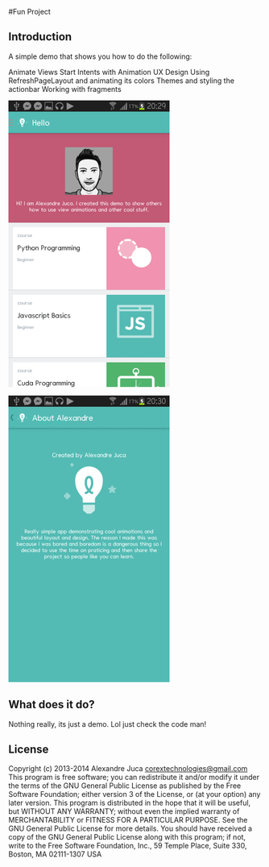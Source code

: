 #Fun Project 

## Introduction

A simple demo that shows you how to do the following:

Animate Views
Start Intents with Animation
UX Design
Using RefreshPageLayout and animating its colors
Themes and styling the actionbar
Working with fragments



![Preview](https://github.com/AlexJuca/FunProject/blob/master/a.png "Preview 1")

![Preview](https://github.com/AlexJuca/FunProject/blob/master/b.png "Preview 2")



## What does it do?

Nothing really, its just a demo. Lol just check the code man!

## License


Copyright (c) 2013-2014 Alexandre Juca <corextechnologies@gmail.com>
This program is free software; you can redistribute it and/or
modify it under the terms of the GNU General Public License as
published by the Free Software Foundation; either version 3 of the
License, or (at your option) any later version.
This program is distributed in the hope that it will be useful, but
WITHOUT ANY WARRANTY; without even the implied warranty of
MERCHANTABILITY or FITNESS FOR A PARTICULAR PURPOSE. See the GNU
General Public License for more details.
You should have received a copy of the GNU General Public License
along with this program; if not, write to the Free Software
Foundation, Inc., 59 Temple Place, Suite 330, Boston, MA 02111-1307
USA

